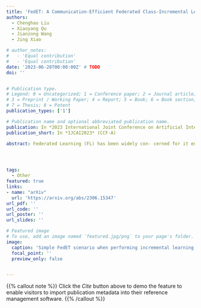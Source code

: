 ```yaml
---
title: 'FedET: A Communication-Efficient Federated Class-Incremental Learning Framework Based on Enhanced Transformer'
authors:
  - Chenghao Liu
  - Xiaoyang Qu
  - Jianzong Wang
  - Jing Xiao

# author_notes:
#   - 'Equal contribution'
#   - 'Equal contribution'
date: '2023-06-28T00:00:00Z' # TODO
doi: ''


# Publication type.
# Legend: 0 = Uncategorized; 1 = Conference paper; 2 = Journal article;
# 3 = Preprint / Working Paper; 4 = Report; 5 = Book; 6 = Book section;
# 7 = Thesis; 8 = Patent
publication_types: ['1']

# Publication name and optional abbreviated publication name.
publication: In *2023 International Joint Conference on Artificial Intelligence*
publication_short: In *IJCAI2023* (CCF-A)

abstract: Federated Learning (FL) has been widely con- cerned for it enables decentralized learning while ensuring data privacy. However, most existing methods unrealistically assume that the classes en- countered by local clients are fixed over time. Af- ter learning new classes, this assumption will make the model’s catastrophic forgetting of old classes significantly severe. Moreover, due to the limi- tation of communication cost, it is challenging to use large-scale models in FL, which will affect the prediction accuracy. To address these chal- lenges, we propose a novel framework, Federated Enhanced Transformer (FedET), which simulta- neously achieves high accuracy and low commu- nication cost. Specifically, FedET uses Enhancer, a tiny module, to absorb and communicate new knowledge, and applies pre-trained Transformers combined with different Enhancers to ensure high precision on various tasks. To address local for- getting caused by new classes of new tasks and global forgetting brought by non-i.i.d class imbal- ance across different local clients, we proposed an Enhancer distillation method to modify the im- balance between old and new knowledge and re- pair the non-i.i.d. problem. Experimental re- sults demonstrate that FedET’s average accuracy on representative benchmark datasets is 14.1% higher than the state-of-the-art method, while FedET saves 90% of the communication cost compared to the previous method.




tags:
  - Other
featured: true
links:
- name: "arXiv"
  url: 'https://arxiv.org/abs/2306.15347'
url_pdf: ''
url_code: ''
url_poster: ''
url_slides: ''

# Featured image
# To use, add an image named `featured.jpg/png` to your page's folder.
image:
  caption: 'Simple FedET scenario when performing incremental learning'
  focal_point: ''
  preview_only: false


---
```


{{% callout note %}}
Click the _Cite_ button above to demo the feature to enable visitors to import publication metadata into their reference management software.
{{% /callout %}}


